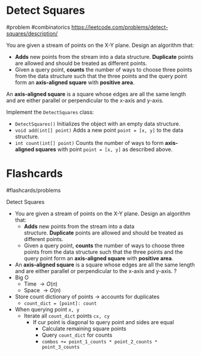 # Detect Squares
#problem #combinatorics 
https://leetcode.com/problems/detect-squares/description/

You are given a stream of points on the X-Y plane. Design an algorithm that:

- **Adds** new points from the stream into a data structure. **Duplicate** points are allowed and should be treated as different points.
- Given a query point, **counts** the number of ways to choose three points from the data structure such that the three points and the query point form an **axis-aligned square** with **positive area**.

An **axis-aligned square** is a square whose edges are all the same length and are either parallel or perpendicular to the x-axis and y-axis.

Implement the `DetectSquares` class:

- `DetectSquares()` Initializes the object with an empty data structure.
- `void add(int[] point)` Adds a new point `point = [x, y]` to the data structure.
- `int count(int[] point)` Counts the number of ways to form **axis-aligned squares** with point `point = [x, y]` as described above.
# Flashcards
#flashcards/problems 

Detect Squares
- You are given a stream of points on the X-Y plane. Design an algorithm that:
	- **Adds** new points from the stream into a data structure. **Duplicate** points are allowed and should be treated as different points.
	- Given a query point, **counts** the number of ways to choose three points from the data structure such that the three points and the query point form an **axis-aligned square** with **positive area**.
- An **axis-aligned square** is a square whose edges are all the same length and are either parallel or perpendicular to the x-axis and y-axis.
?
- Big O
	- Time $\to O(n)$
	- Space $\to O(n)$
- Store count dictionary of points $\to$ accounts for duplicates
	- `count_dict = [point]: count`
- When querying point `x, y`
	- Iterate all `count_dict` points `cx, cy`
		- If cur point is diagonal to query point and sides are equal
			- Calculate remaining square points
			- Query `count_dict` for counts
			- `combos += point_1_counts * point_2_counts * point_3_counts`
<!--SR:!2025-01-20,8,250-->